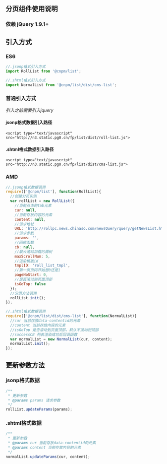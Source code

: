 ## 分页组件使用说明

### 依赖 jQuery 1.9.1+

## 引入方式

### ES6

```javascript
//.jsonp格式引入方式
import RollList from '@cnpm/list';

//.shtml格式引入方式
import NormalList from '@cnpm/list/dist/cms-list';
```

### 普通引入方式

*引入之前需要引入jquery*

#### jsonp格式数据引入路径

`<script type="text/javascript" src="http://n3.static.pg0.cn/fp/list/dist/roll-list.js">`

#### .shtml格式数据引入路径

`<script type="text/javascript" src="http://n3.static.pg0.cn/fp/list/dist/cms-list.js">`

### AMD
```javascript
//.jsonp格式数据调用
require(['@cnpm/list'], function(RollList){
  //创建分页实例
  var rollList = new RollList({
    //当前点击的tab元素
    cur: null,
    //当前存放内容的元素
    content: null,
    //请求地址
    URL: 'http://rollpc.news.chinaso.com/newsQuery/query/getNewsList.htm?',
    //请求参数
    params: '',
    //回掉函数
    cb: null,
    //最大滚动加载的椰树
    maxScrollNum: 5,
    //渲染模版id
    tmplID: 'roll_list_tmpl',
    //第一页页码开始是0还是1
    pageNoStart: 0,
    //是否滚动到页面顶部
    isGoTop: false
  });
  //分页方法调用
  rollList.init();
});

//.shtml格式数据调用
require(['@cnpm/list/dist/cms-list'], function(NormalList){
  //cur 当前存放data-contentid的元素
  //content 当前存放内容的元素
  //isGoTop 是否滚动到页面顶部，默认不滚动到顶部
  //successCB 列表渲染成功后回调函数
  var normalList = new NormalList(cur, content);
  normalList.init();
});
```

## 更新参数方法

### jsonp格式数据
```javascript
/**
 * 更新参数
 * @params params 请求参数
 */
rollList.updateParams(params);
```
### .shtml格式数据
```javascript
/**
 * 更新参数
 * @params cur 当前存放data-contentid的元素
 * @params content 当前存放内容的元素
 */
normalList.updateParams(cur, content);
```
